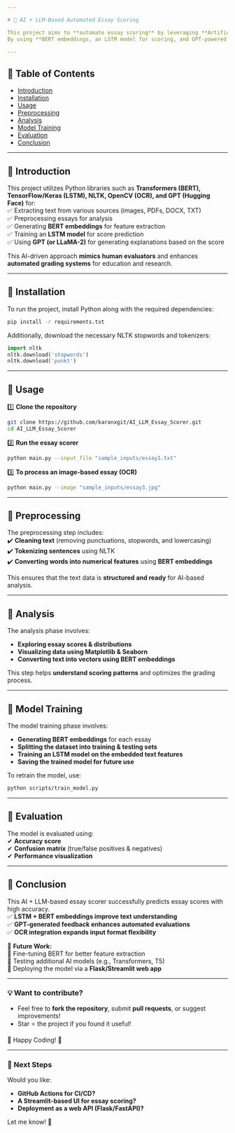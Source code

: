 ```yaml
---

# 📝 AI + LLM-Based Automated Essay Scoring  

This project aims to **automate essay scoring** by leveraging **Artificial Intelligence (AI) and Large Language Models (LLM)**.  
By using **BERT embeddings, an LSTM model for scoring, and GPT-powered explanations**, the system can analyze essays, **predict scores**, and provide **constructive feedback**.  

---
```


## **📌 Table of Contents**
- [Introduction](#introduction)  
- [Installation](#installation)  
- [Usage](#usage)  
- [Preprocessing](#preprocessing)  
- [Analysis](#analysis)  
- [Model Training](#model-training)  
- [Evaluation](#evaluation)  
- [Conclusion](#conclusion)  

---

## **📌 Introduction**
This project utilizes Python libraries such as **Transformers (BERT), TensorFlow/Keras (LSTM), NLTK, OpenCV (OCR), and GPT (Hugging Face)** for:  
✅ Extracting text from various sources (images, PDFs, DOCX, TXT)  
✅ Preprocessing essays for analysis  
✅ Generating **BERT embeddings** for feature extraction  
✅ Training an **LSTM model** for score prediction  
✅ Using **GPT (or LLaMA-2)** for generating explanations based on the score  

This AI-driven approach **mimics human evaluators** and enhances **automated grading systems** for education and research.

---

## **📌 Installation**
To run the project, install Python along with the required dependencies:  

```bash
pip install -r requirements.txt
```

Additionally, download the necessary NLTK stopwords and tokenizers:  
```python
import nltk
nltk.download('stopwords')
nltk.download('punkt')
```

---

## **📌 Usage**
1️⃣ **Clone the repository**  
```bash
git clone https://github.com/karanxgit/AI_LLM_Essay_Scorer.git
cd AI_LLM_Essay_Scorer
```
  
2️⃣ **Run the essay scorer**  
```bash
python main.py --input_file "sample_inputs/essay1.txt"
```

3️⃣ **To process an image-based essay (OCR)**  
```bash
python main.py --image "sample_inputs/essay3.jpg"
```

---

## **📌 Preprocessing**
The preprocessing step includes:  
✔️ **Cleaning text** (removing punctuations, stopwords, and lowercasing)  
✔️ **Tokenizing sentences** using NLTK  
✔️ **Converting words into numerical features** using **BERT embeddings**  

This ensures that the text data is **structured and ready** for AI-based analysis.

---

## **📌 Analysis**
The analysis phase involves:  
- **Exploring essay scores & distributions**  
- **Visualizing data using Matplotlib & Seaborn**  
- **Converting text into vectors using BERT embeddings**  

This step helps **understand scoring patterns** and optimizes the grading process.

---

## **📌 Model Training**
The model training phase involves:  
- **Generating BERT embeddings** for each essay  
- **Splitting the dataset into training & testing sets**  
- **Training an LSTM model on the embedded text features**  
- **Saving the trained model for future use**  

To retrain the model, use:  
```bash
python scripts/train_model.py
```

---

## **📌 Evaluation**
The model is evaluated using:  
✔ **Accuracy score**  
✔ **Confusion matrix** (true/false positives & negatives)  
✔ **Performance visualization**  

---

## **📌 Conclusion**
This AI + LLM-based essay scorer successfully predicts essay scores with high accuracy.  
✅ **LSTM + BERT embeddings improve text understanding**  
✅ **GPT-generated feedback enhances automated evaluations**  
✅ **OCR integration expands input format flexibility**  

🚀 **Future Work:**  
🔹 Fine-tuning BERT for better feature extraction  
🔹 Testing additional AI models (e.g., Transformers, T5)  
🔹 Deploying the model via a **Flask/Streamlit web app**  


---

### **💡 Want to contribute?**  
- Feel free to **fork the repository**, submit **pull requests**, or suggest improvements!  
- Star ⭐ the project if you found it useful!  

🚀 Happy Coding! 🚀  

---

### **🔹 Next Steps**
Would you like:  
- **GitHub Actions for CI/CD?**  
- **A Streamlit-based UI for essay scoring?**  
- **Deployment as a web API (Flask/FastAPI)?**  

Let me know! 🚀
